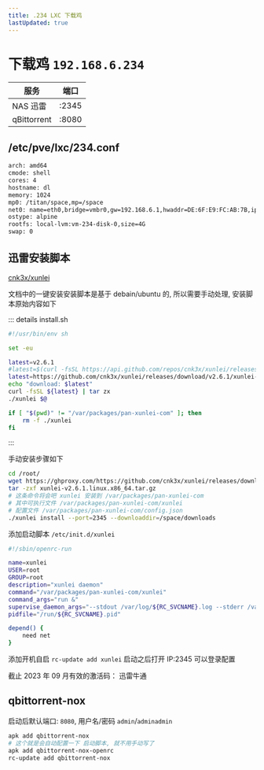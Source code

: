 ```yaml
---
title: .234 LXC 下载鸡
lastUpdated: true
---
```


# 下载鸡 `192.168.6.234`

| 服务        | 端口  |
| ----------- | ----- |
| NAS 迅雷    | :2345 |
| qBittorrent | :8080 |

## /etc/pve/lxc/234.conf

```sh
arch: amd64
cmode: shell
cores: 4
hostname: dl
memory: 1024
mp0: /titan/space,mp=/space
net0: name=eth0,bridge=vmbr0,gw=192.168.6.1,hwaddr=DE:6F:E9:FC:AB:7B,ip=192.168.6.234/24,ip6=auto,type=veth
ostype: alpine
rootfs: local-lvm:vm-234-disk-0,size=4G
swap: 0
```

## 迅雷安装脚本

[cnk3x/xunlei](https://github.com/cnk3x/xunlei/tree/main)

文档中的一键安装安装脚本是基于 debain/ubuntu 的, 所以需要手动处理, 安装脚本原始内容如下

::: details install.sh

```sh
#!/usr/bin/env sh

set -eu

latest=v2.6.1
#latest=$(curl -fsSL https://api.github.com/repos/cnk3x/xunlei/releases/latest | grep browser_download_url | grep $(uname -m) | head -n 1 | grep -Eo https.+.tar.gz)
latest=https://github.com/cnk3x/xunlei/releases/download/v2.6.1/xunlei-v2.6.1.linux.x86_64.tar.gz
echo "download: $latest"
curl -fsSL ${latest} | tar zx
./xunlei $@

if [ "$(pwd)" != "/var/packages/pan-xunlei-com" ]; then
    rm -f ./xunlei
fi
```

:::

手动安装步骤如下

```sh
cd /root/
wget https://ghproxy.com/https://github.com/cnk3x/xunlei/releases/download/v2.6.1/xunlei-v2.6.1.linux.x86_64.tar.gz
tar -zxf xunlei-v2.6.1.linux.x86_64.tar.gz
# 这条命令将会吧 xunlei 安装到 /var/packages/pan-xunlei-com
# 其中可执行文件 /var/packages/pan-xunlei-com/xunlei
# 配置文件 /var/packages/pan-xunlei-com/config.json
./xunlei install --port=2345 --downloaddir=/space/downloads

```

添加启动脚本 `/etc/init.d/xunlei`

```sh
#!/sbin/openrc-run

name=xunlei
USER=root
GROUP=root
description="xunlei daemon"
command="/var/packages/pan-xunlei-com/xunlei"
command_args="run &"
supervise_daemon_args="--stdout /var/log/${RC_SVCNAME}.log --stderr /var/log/${RC_SVCNAME}.err"
pidfile="/run/${RC_SVCNAME}.pid"

depend() {
	need net
}

```

添加开机自启 `rc-update add xunlei` 启动之后打开 IP:2345 可以登录配置

截止 2023 年 09 月有效的激活码： 迅雷牛通

## qbittorrent-nox

启动后默认端口: `8080`, 用户名/密码 `admin`/`adminadmin`

```sh
apk add qbittorrent-nox
# 这个就是会自动配置一下 启动脚本, 就不用手动写了
apk add qbittorrent-nox-openrc
rc-update add qbittorrent-nox
```
